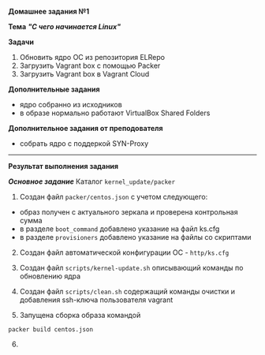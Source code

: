 **Домашнее задания №1**

**Тема** ***"С чего начинается Linux"***

**Задачи**
1. Обновить ядро ОС из репозитория ELRepo
2. Загрузить Vagrant box с помощью Packer
3. Загрузить Vagrant box в Vagrant Cloud

**Дополнительные задания**
- ядро собранно из исходников
- в образе нормально работают VirtualBox Shared Folders

**Дополнительное задания от преподователя** 
- собрать ядро с поддеркой SYN-Proxy 
--- 
**Результат выполнения задания** 

***Основное задание***
 Каталог `kernel_update/packer`

1. Создан файл `packer/centos.json` с учетом следующего: 
- образ получен с актуального зеркала и проверена контрольная сумма 
- в разделе `boot_command` добавлено указание на файл ks.cfg
- в разделе `provisioners` добавлено указание на файлы со скриптами
     
2. Создан файл автоматической конфигурации ОС - `http/ks.cfg`

3. Создан файл `scripts/kernel-update.sh` описывающий команды по обновлению ядра

4. Создан файл `scripts/clean.sh` содержащий команды очистки и добавления ssh-ключа пользователя vagrant

5. Запущена сборка образа командой
```
packer build centos.json
```
6. 

